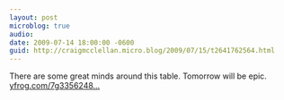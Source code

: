 ```yaml
---
layout: post
microblog: true
audio: 
date: 2009-07-14 18:00:00 -0600
guid: http://craigmcclellan.micro.blog/2009/07/15/t2641762564.html
---
```

There are some great minds around this table. Tomorrow will be epic.  [yfrog.com/7g3356248...](http://yfrog.com/7g33562488j)
